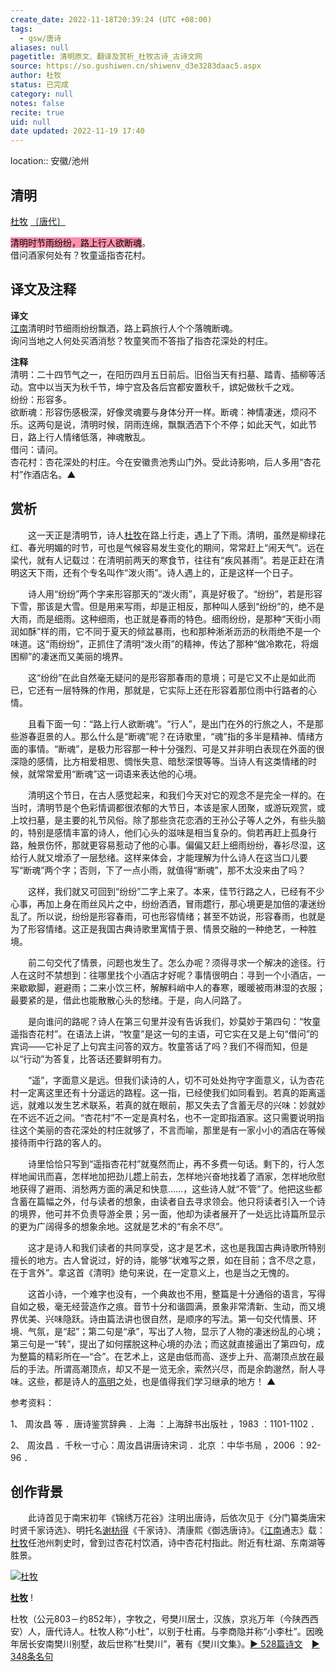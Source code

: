 ```yaml
---
create_date: 2022-11-18T20:39:24 (UTC +08:00)
tags:
  - gsw/唐诗
aliases: null
pagetitle: 清明原文、翻译及赏析_杜牧古诗_古诗文网
source: https://so.gushiwen.cn/shiwenv_d3e3283daac5.aspx
author: 杜牧
status: 已完成
category: null
notes: false
recite: true
uid: null
date updated: 2022-11-19 17:40
---
```


location:: 安徽/池州

## 清明

[杜牧](https://so.gushiwen.cn/authorv_727e9dff8850.aspx) [〔唐代〕](https://so.gushiwen.cn/shiwens/default.aspx?cstr=%e5%94%90%e4%bb%a3)

<mark style="background: #FF5582A6;">清明时节雨纷纷，路上行人欲断魂</mark>。\
借问酒家何处有？牧童遥指杏花村。

## 译文及注释

**译文**\
[江南](https://so.gushiwen.cn/authorv_487654addba8.aspx)清明时节细雨纷纷飘洒，路上羁旅行人个个落魄断魂。\
询问当地之人何处买酒消愁？牧童笑而不答指了指杏花深处的村庄。

**注释**\
清明：二十四节气之一，在阳历四月五日前后。旧俗当天有扫墓、踏青、插柳等活动。宫中以当天为秋千节，坤宁宫及各后宫都安置秋千，嫔妃做秋千之戏。\
纷纷：形容多。\
欲断魂：形容伤感极深，好像灵魂要与身体分开一样。断魂：神情凄迷，烦闷不乐。这两句是说，清明时候，阴雨连绵，飘飘洒洒下个不停；如此天气，如此节日，路上行人情绪低落，神魂散乱。\
借问：请问。\
杏花村：杏花深处的村庄。今在安徽贵池秀山门外。受此诗影响，后人多用“杏花村”作酒店名。▲

## 赏析

　　这一天正是清明节，诗人[杜牧](https://so.gushiwen.cn/authorv_727e9dff8850.aspx)在路上行走，遇上了下雨。清明，虽然是柳绿花红、春光明媚的时节，可也是气候容易发生变化的期间，常常赶上“闹天气”。远在梁代，就有人记载过：在清明前两天的寒食节，往往有“疾风甚雨”。若是正赶在清明这天下雨，还有个专名叫作“泼火雨”。诗人遇上的，正是这样一个日子。

　　诗人用“纷纷”两个字来形容那天的“泼火雨”，真是好极了。“纷纷”，若是形容下雪，那该是大雪。但是用来写雨，却是正相反，那种叫人感到“纷纷”的，绝不是大雨，而是细雨。这种细雨，也正就是春雨的特色。细雨纷纷，是那种“天街小雨润如酥”样的雨，它不同于夏天的倾盆暴雨，也和那种淅淅沥沥的秋雨绝不是一个味道。这“雨纷纷”，正抓住了清明“泼火雨”的精神，传达了那种“做冷欺花，将烟困柳”的凄迷而又美丽的境界。

　　这“纷纷”在此自然毫无疑问的是形容那春雨的意境；可是它又不止是如此而已，它还有一层特殊的作用，那就是，它实际上还在形容着那位雨中行路者的心情。

　　且看下面一句：“路上行人欲断魂”。“行人”，是出门在外的行旅之人，不是那些游春逛景的人。那么什么是“断魂”呢？在诗歌里，“魂”指的多半是精神、情绪方面的事情。“断魂”，是极力形容那一种十分强烈、可是又并非明白表现在外面的很深隐的感情，比方相爱相思、惆怅失意、暗愁深恨等等。当诗人有这类情绪的时候，就常常爱用“断魂”这一词语来表达他的心境。

　　清明这个节日，在古人感觉起来，和我们今天对它的观念不是完全一样的。在当时，清明节是个色彩情调都很浓郁的大节日，本该是家人团聚，或游玩观赏，或上坟扫墓，是主要的礼节风俗。除了那些贪花恋酒的王孙公子等人之外，有些头脑的，特别是感情丰富的诗人，他们心头的滋味是相当复杂的。倘若再赶上孤身行路，触景伤怀，那就更容易惹动了他的心事。偏偏又赶上细雨纷纷，春衫尽湿，这给行人就又增添了一层愁绪。这样来体会，才能理解为什么诗人在这当口儿要写“断魂”两个字；否则，下了一点小雨，就值得“断魂”，那不太没来由了吗？

　　这样，我们就又可回到“纷纷”二字上来了。本来，佳节行路之人，已经有不少心事，再加上身在雨丝风片之中，纷纷洒洒，冒雨趱行，那心境更是加倍的凄迷纷乱了。所以说，纷纷是形容春雨，可也形容情绪；甚至不妨说，形容春雨，也就是为了形容情绪。这正是我国古典诗歌里寓情于景、情景交融的一种绝艺，一种胜境。

　　前二句交代了情景，问题也发生了。怎么办呢？须得寻求一个解决的途径。行人在这时不禁想到：往哪里找个小酒店才好呢？事情很明白：寻到一个小酒店，一来歇歇脚，避避雨；二来小饮三杯，解解料峭中人的春寒，暖暖被雨淋湿的衣服；最要紧的是，借此也能散散心头的愁绪。于是，向人问路了。

　　是向谁问的路呢？诗人在第三句里并没有告诉我们，妙莫妙于第四句：“牧童遥指杏花村”。在语法上讲，“牧童”是这一句的主语，可它实在又是上句“借问”的宾词——它补足了上句宾主问答的双方。牧童答话了吗？我们不得而知，但是以“行动”为答复，比答话还要鲜明有力。

　　“遥”，字面意义是远。但我们读诗的人，切不可处处拘守字面意义，认为杏花村一定离这里还有十分遥远的路程。这一指，已经使我们如同看到。若真的距离遥远，就难以发生艺术联系，若真的就在眼前，那又失去了含蓄无尽的兴味：妙就妙在不远不近之间。“杏花村”不一定是真村名，也不一定即指酒家。这只需要说明指往这个美丽的杏花深处的村庄就够了，不言而喻，那里是有一家小小的酒店在等候接待雨中行路的客人的。

　　诗里恰恰只写到“遥指杏花村”就戛然而止，再不多费一句话。剩下的，行人怎样地闻讯而喜，怎样地加把劲儿趱上前去，怎样地兴奋地找着了酒家，怎样地欣慰地获得了避雨、消愁两方面的满足和快意……，这些诗人就“不管”了。他把这些都含蓄在篇幅之外，付与读者的想象，由读者自去寻求领会。他只将读者引入一个诗的境界，他可并不负责导游全景；另一面，他却为读者展开了一处远比诗篇所显示的更为广阔得多的想象余地。这就是艺术的“有余不尽”。

　　这才是诗人和我们读者的共同享受，这才是艺术，这也是我国古典诗歌所特别擅长的地方。古人曾说过，好的诗，能够“状难写之景，如在目前；含不尽之意，在于言外”。拿这首《清明》绝句来说，在一定意义上，也是当之无愧的。

　　这首小诗，一个难字也没有，一个典故也不用，整篇是十分通俗的语言，写得自如之极，毫无经营造作之痕。音节十分和谐圆满，景象非常清新、生动，而又境界优美、兴味隐跃。诗由篇法讲也很自然，是顺序的写法。第一句交代情景、环境、气氛，是“起”；第二句是“承”，写出了人物，显示了人物的凄迷纷乱的心境；第三句是一“转”，提出了如何摆脱这种心境的办法；而这就直接逼出了第四句，成为整篇的精彩所在—“合”。在艺术上，这是由低而高、逐步上升、高潮顶点放在最后的手法。所谓高潮顶点，却又不是一览无余，索然兴尽，而是余韵邈然，耐人寻味。这些，都是诗人的[高明](https://so.gushiwen.cn/authorv_244b13feafc9.aspx)之处，也是值得我们学习继承的地方！ ▲

参考资料：

1、 周汝昌 等 ．唐诗鉴赏辞典 ．上海 ：上海辞书出版社 ，1983 ：1101-1102 ．

2、 周汝昌 ．千秋一寸心：周汝昌讲唐诗宋词 ．北京 ：中华书局 ，2006 ：92-96 ．

## 创作背景

　　此诗首见于南宋初年《锦绣万花谷》注明出唐诗，后依次见于《分门纂类唐宋时贤千家诗选》、明托名[谢枋得](https://so.gushiwen.cn/authorv_5ddf11a10ba0.aspx)《千家诗》、清康熙《御选唐诗》。《[江南](https://so.gushiwen.cn/authorv_487654addba8.aspx)通志》载：[杜牧](https://so.gushiwen.cn/authorv_727e9dff8850.aspx)任池州刺史时，曾到过杏花村饮酒，诗中杏花村指此。附近有杜湖、东南湖等胜景。

[![杜牧](https://song.gushiwen.cn/authorImg/dumu.jpg)](https://so.gushiwen.cn/authorv_727e9dff8850.aspx)

[**杜牧**](https://so.gushiwen.cn/authorv_727e9dff8850.aspx) !

杜牧（公元803－约852年），字牧之，号樊川居士，汉族，京兆万年（今陕西西安）人，唐代诗人。杜牧人称“小杜”，以别于杜甫。与李商隐并称“小李杜”。因晚年居长安南樊川别墅，故后世称“杜樊川”，著有《樊川文集》。[► 528篇诗文](https://so.gushiwen.cn/shiwens/default.aspx?astr=%e6%9d%9c%e7%89%a7)　[► 348条名句](https://so.gushiwen.cn/mingjus/default.aspx?astr=%e6%9d%9c%e7%89%a7)
